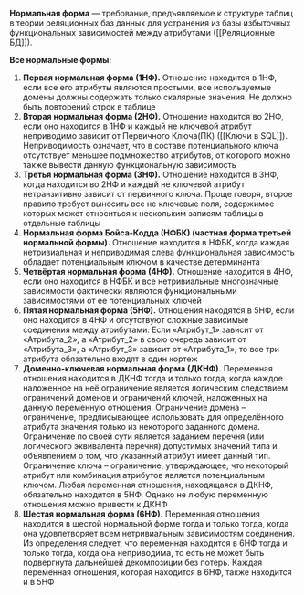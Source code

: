 **Нормальная форма** — требование, предъявляемое к структуре таблиц в теории реляционных баз данных для устранения из базы избыточных функциональных зависимостей между атрибутами ([[Реляционные БД]]).

**Все нормальные формы:**
1) **Первая нормальная форма (1НФ).** Отношение находится в 1НФ, если все его атрибуты являются простыми, все используемые домены должны содержать только скалярные значения. Не должно быть повторений строк в таблице
2) **Вторая нормальная форма (2НФ).** Отношение находится во 2НФ, если оно находится в 1НФ и каждый не ключевой атрибут неприводимо зависит от Первичного Ключа(ПК) ([[Ключи в SQL]]). Неприводимость означает, что в составе потенциального ключа отсутствует меньшее подмножество атрибутов, от которого можно также вывести данную функциональную зависимость
3) **Третья нормальная форма (3НФ).** Отношение находится в 3НФ, когда находится во 2НФ и каждый не ключевой атрибут нетранзитивно зависит от первичного ключа. Проще говоря, второе правило требует выносить все не ключевые поля, содержимое которых может относиться к нескольким записям таблицы в отдельные таблицы
4) **Нормальная форма Бойса-Кодда (НФБК) (частная форма третьей нормальной формы).** Отношение находится в НФБК, когда каждая нетривиальная и неприводимая слева функциональная зависимость обладает потенциальным ключом в качестве детерминанта
5) **Четвёртая нормальная форма (4НФ).** Отношение находится в 4НФ, если оно находится в НФБК и все нетривиальные многозначные зависимости фактически являются функциональными зависимостями от ее потенциальных ключей
6) **Пятая нормальная форма (5НФ).** Отношения находятся в 5НФ, если оно находится в 4НФ и отсутствуют сложные зависимые соединения между атрибутами. Если «Атрибут_1» зависит от «Атрибута_2», а «Атрибут_2» в свою очередь зависит от «Атрибута_3», а «Атрибут_3» зависит от «Атрибута_1», то все три атрибута обязательно входят в один кортеж
7) **Доменно-ключевая нормальная форма (ДКНФ).** Переменная отношения находится в ДКНФ тогда и только тогда, когда каждое наложенное на неё ограничение является логическим следствием ограничений доменов и ограничений ключей, наложенных на данную переменную отношения. Ограничение домена – ограничение, предписывающее использовать для определённого атрибута значения только из некоторого заданного домена. Ограничение по своей сути является заданием перечня (или логического эквивалента перечня) допустимых значений типа и объявлением о том, что указанный атрибут имеет данный тип. Ограничение ключа – ограничение, утверждающее, что некоторый атрибут или комбинация атрибутов является потенциальным ключом. Любая переменная отношения, находящаяся в ДКНФ, обязательно находится в 5НФ. Однако не любую переменную отношения можно привести к ДКНФ
8) **Шестая нормальная форма (6НФ).** Переменная отношения находится в шестой нормальной форме тогда и только тогда, когда она удовлетворяет всем нетривиальным зависимостям соединения. Из определения следует, что переменная находится в 6НФ тогда и только тогда, когда она неприводима, то есть не может быть подвергнута дальнейшей декомпозиции без потерь. Каждая переменная отношения, которая находится в 6НФ, также находится и в 5НФ
